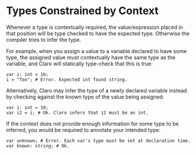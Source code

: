 # Types Constrained by Context

Whenever a type is contextually required, the value/expression placed in that position will be type checked to have the
expected type. Otherwise the compiler tries to infer the type.

For example, when you assign a value to a variable declared to have some type, the assigned value must contextually have
the same type as the variable, and Claro will statically type-check that this is true:

```
var i: int = 10;
i = "foo"; # Error. Expected int found string.
```

Alternatively, Claro may infer the type of a newly declared variable instead by checking against the known type of the
value being assigned:

```
var i: int = 10;
var i2 = i; # Ok. Claro infers that i2 must be an int.
```

If the context does not provide enough information for some type to be inferred, you would be required to annotate your
intended type:

```
var unknown; # Error. Each var's type must be set at declaration time.
var known: string; # Ok.
```
